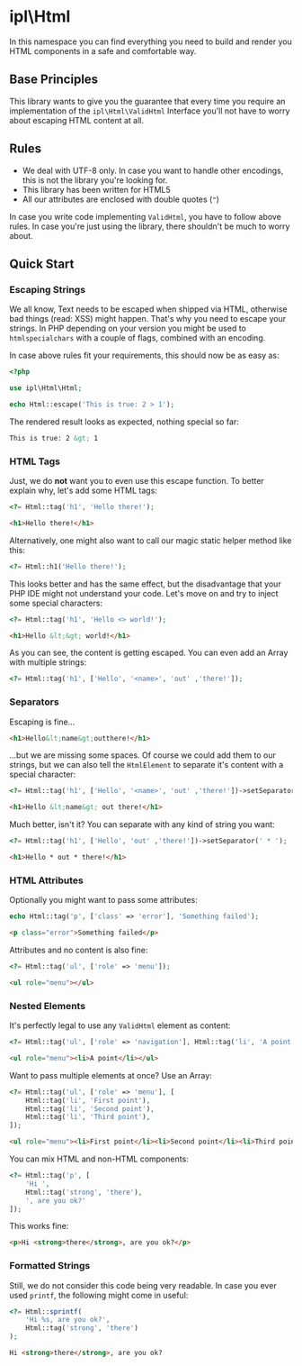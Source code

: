 ipl\Html
========

In this namespace you can find everything you need to build and render you HTML
components in a safe and comfortable way.

Base Principles
---------------

This library wants to give you the guarantee that every time you require an
implementation of the `ipl\Html\ValidHtml` Interface you'll not have to worry
about escaping HTML content at all. 

Rules
-----

* We deal with UTF-8 only. In case you want to handle other encodings, this is
  not the library you're looking for.
* This library has been written for HTML5
* All our attributes are enclosed with double quotes (`"`)

In case you write code implementing `ValidHtml`, you have to follow above rules.
In case you're just using the library, there shouldn't be much to worry about.  

Quick Start
-----------

### Escaping Strings

We all know, Text needs to be escaped when shipped via HTML, otherwise bad things
(read: XSS) might happen. That's why you need to escape your strings. In PHP
depending on your version you might be used to `htmlspecialchars` with a couple
of flags, combined with an encoding.

In case above rules fit your requirements, this should now be as easy as:

```php
<?php

use ipl\Html\Html;

echo Html::escape('This is true: 2 > 1');
```

The rendered result looks as expected, nothing special so far:

```html
This is true: 2 &gt; 1
```

### HTML Tags

Just, we do **not** want you to even use this escape function. To better explain
why, let's add some HTML tags:

```php
<?= Html::tag('h1', 'Hello there!');
```

```html
<h1>Hello there!</h1>
```

Alternatively, one might also want to call our magic static helper method like
this:

```php
<?= Html::h1('Hello there!');
```

This looks better and has the same effect, but the disadvantage that your PHP
IDE might not understand your code. Let's move on and try to inject some special
characters:

```php
<?= Html::tag('h1', 'Hello <> world!');
```

```html
<h1>Hello &lt;&gt; world!</h1>
```

As you can see, the content is getting escaped. You can even add an Array with
multiple strings:

```php
<?= Html::tag('h1', ['Hello', '<name>', 'out' ,'there!']);
```

### Separators

Escaping is fine...

```html
<h1>Hello&lt;name&gt;outthere!</h1>
```

...but we are missing some spaces. Of course we could add them to our strings,
but we can also tell the `HtmlElement` to separate it's content with a special
character:

```php
<?= Html::tag('h1', ['Hello', '<name>', 'out' ,'there!'])->setSeparator(' ');
```

```html
<h1>Hello &lt;name&gt; out there!</h1>
```

Much better, isn't it? You can separate with any kind of string you want:

```php
<?= Html::tag('h1', ['Hello', 'out' ,'there!'])->setSeparator(' * ');
```

```html
<h1>Hello * out * there!</h1>
```

### HTML Attributes

Optionally you might want to pass some attributes:

```php
echo Html::tag('p', ['class' => 'error'], 'Something failed');
```

```html
<p class="error">Something failed</p>
```

Attributes and no content is also fine:

```php
<?= Html::tag('ul', ['role' => 'menu']);
```

```html
<ul role="menu"></ul>
```

### Nested Elements

It's perfectly legal to use any `ValidHtml` element as content:

```php
<?= Html::tag('ul', ['role' => 'navigation'], Html::tag('li', 'A point'));
```

```html
<ul role="menu"><li>A point</li></ul>
```

Want to pass multiple elements at once? Use an Array:

```php
<?= Html::tag('ul', ['role' => 'menu'], [
    Html::tag('li', 'First point'),
    Html::tag('li', 'Second point'),
    Html::tag('li', 'Third point'),
]);
```

```html
<ul role="menu"><li>First point</li><li>Second point</li><li>Third point</li></ul>
```

You can mix HTML and non-HTML components:

```php
<?= Html::tag('p', [
    'Hi ',
    Html::tag('strong', 'there'),
    ', are you ok?'
]);
```

This works fine:

```html
<p>Hi <strong>there</strong>, are you ok?</p>
```

### Formatted Strings

Still, we do not consider this code being very readable. In case you ever used
`printf`, the following might come in useful:

```php
<?= Html::sprintf(
    'Hi %s, are you ok?',
    Html::tag('strong', 'there')
);
```

```html
Hi <strong>there</strong>, are you ok?
```
